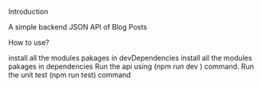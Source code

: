 Introduction

A simple backend JSON API of Blog Posts 

How to use?

install  all the modules pakages in  devDependencies 
install  all the modules pakages in  dependencies 
Run the api using (npm run dev ) command.
Run the unit test (npm run test) command
